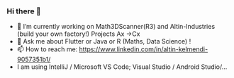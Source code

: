 ### Hi there 👋

- 🔭 I’m currently working on Math3DScanner(R3) and Altin-Industries (build your own factory!) Projects Ax ->Cx
- 💬 Ask me about Flutter or Java or R (Maths, Data Science) !
- 📫 How to reach me: https://www.linkedin.com/in/altin-kelmendi-9057351b1/
- I am using IntelliJ / Microsoft VS Code; Visual Studio / Android Studio/...
